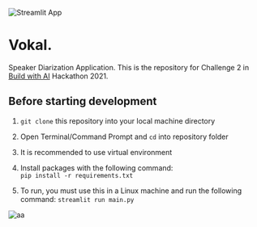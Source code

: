 ![Streamlit App](https://static.streamlit.io/badges/streamlit_badge_black_white.svg)
<!---
(https://share.streamlit.io/yourGitHubName/yourRepo/yourApp/)
-->

# **Vokal.**
Speaker Diarization Application.
This is the repository for Challenge 2 in [Build with AI](https://www.buildwithai.com) Hackathon 2021.

## Before starting development

1. `git clone` this repository into your local machine directory
   
2. Open Terminal/Command Prompt and `cd` into repository folder

3. It is recommended to use virtual environment

4. Install packages with the following command:  
   `pip install -r requirements.txt`
   
5. To run, you must use this in a Linux machine and run the following command:
   `streamlit run main.py`

![aa](https://user-images.githubusercontent.com/63910911/144020698-ec92eb41-9d84-4f1f-a9de-9368bfb8acee.png)

